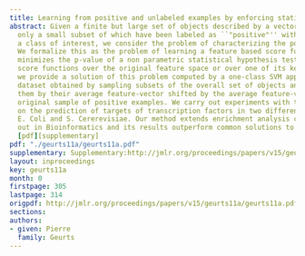 ```yaml
---
title: Learning from positive and unlabeled examples by enforcing statistical significance
abstract: Given a finite but large set of objects described by a vector of features,
  only a small subset of which have been labeled as ``"positive"'' with respect to
  a class of interest, we consider the problem of characterizing the positive class.
  We formalize this as the problem of learning a feature based score function that
  minimizes the p-value of a non parametric statistical hypothesis test. For linear
  score functions over the original feature space or over one of its kernelized versions,
  we provide a solution of this problem computed by a one-class SVM applied on a surrogate
  dataset obtained by sampling subsets of the overall set of objects and representing
  them by their average feature-vector shifted by the average feature-vector of the
  original sample of positive examples. We carry out experiments with this method
  on the prediction of targets of transcription factors in two different organisms,
  E. Coli and S. Cererevisiae. Our method extends enrichment analysis commonly carried
  out in Bioinformatics and its results outperform common solutions to this problem.
  [pdf][supplementary]
pdf: "./geurts11a/geurts11a.pdf"
supplementary: Supplementary:http://jmlr.org/proceedings/papers/v15/geurts11a/geurts11aSupple.pdf
layout: inproceedings
key: geurts11a
month: 0
firstpage: 305
lastpage: 314
origpdf: http://jmlr.org/proceedings/papers/v15/geurts11a/geurts11a.pdf
sections: 
authors:
- given: Pierre
  family: Geurts
---
```

